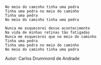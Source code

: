     No meio do caminho tinha uma pedra
    Tinha uma pedra no meio do caminho
    Tinha uma pedra
    No meio do caminho tinha uma pedra

    Nunca me esquecerei desse acontecimento
    Na vida de minhas retinas tão fatigadas
    Nunca me esquecerei que no meio do caminho
    Tinha uma pedra
    Tinha uma pedra no meio do caminho
    No meio do caminho tinha uma pedra
Autor: Carlos Drummond de Andrade
